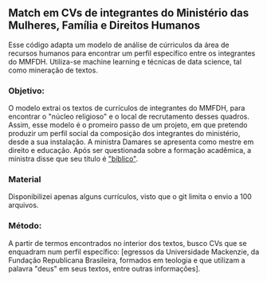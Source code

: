 ## Match em CVs de integrantes do Ministério das Mulheres, Família e Direitos Humanos

Esse código adapta um modelo de análise de cúrriculos da área de recursos humanos para encontrar um perfil específico entre os integrantes do MMFDH. Utiliza-se machine learning e técnicas de data science, tal como mineração de textos.

### Objetivo:
O modelo extrai os textos de currículos de integrantes do MMFDH, para encontrar o "núcleo religioso" e o local de recrutamento desses quadros. Assim, esse modelo é o promeiro passo de um projeto, em que pretendo produzir um perfil social da composição dos integrantes do ministério, desde a sua instalação. A ministra Damares se apresenta como mestre em direito e educação. Após ser questionada sobre a formação acadêmica, a ministra disse que seu título é ["bíblico"](https://www1.folha.uol.com.br/poder/2019/01/sem-diploma-damares-ja-se-apresentou-como-mestre-em-educacao-e-direito.shtml).

### Material
Disponibilizei apenas alguns currículos, visto que o git limita o envio a 100 arquivos.

### Método:
A partir de termos encontrados no interior dos textos, busco CVs que se enquadram num perfil específico: [egressos da Universidade Mackenzie, da Fundação Republicana Brasileira, formados em teologia e que utilizam a palavra "deus" em seus textos, entre outras informações].
